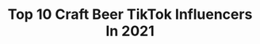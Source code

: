 ---
title: Top 10 Craft Beer TikTok Influencers In 2021
description: >-
  Find top craft beer TikTok influencers in 2021. Most popular hashtags: #craftbeer #fyp #beer #foryoupage.
platform: TikTok
hits: 42
text_top: Analyze the most popular TikTok accounts on inBeat.
text_bottom: Our platform has 42 TikTok influencers like this for you to collaborate.
profiles:
  - username: "laurenkelly224"
    fullname: >-
      LaurenK
    bio: >-
      Working mom. Marketer. Fitness fan. Craft beer and snark.
    location: "United States"
    followers: 3921
    engagement: 1937
    commentsToLikes: 0.132178
    id: ckd0nt6uvh3wf0j23yarpa65b
    verified: false
    hashtags: "#mom, #addamsfamily, #momsoftiktok, #halloween"
  - username: "itomharness"
    fullname: >-
      Tom Harness
    bio: >-
      🇺🇸Army Veteran, Crazy Suit Guy , owner of HDM, &🍺Craft Beer Drinker 🦆#QLMS
    location: "United States"
    followers: 6610
    engagement: 788
    commentsToLikes: 0.074258
    id: ck9nr1yso6kt10j780p9of2f6
    verified: false
    hashtags: "#foryoupage, #coronavirus, #smallgestures, #covid19"
  - username: "joegill88"
    fullname: >-
      Joe Gill
    bio: >-
      40ish Dad - Bostonish Hockey, Football, Music, Star Wars, Craft Beer & Laughter
    location: "United States"
    followers: 8686
    engagement: 1074
    commentsToLikes: 0.059030
    id: ckb9he83h72dr0j231oad3gw8
    verified: false
    hashtags: "#boston, #starwars, #snow, #2020"
  - username: "irishowens"
    fullname: >-
      Mike Owens
    bio: >-
      36/Iowa Happily Married Proud Dad Craft Beer Lover Quarantine Got Me Hooked
    location: "United States"
    followers: 4045
    engagement: 1035
    commentsToLikes: 0.071517
    id: ckacg9nh7ubsh0i784baxqfpm
    verified: false
    hashtags: "#duet, #iowa, #beer, #foryoupage"
  - username: "inkdmomkpg"
    fullname: >-
      inkdmomkpg
    bio: >-
      Ink • Craft Beer • Wife • Mom Sacramento Area📍
    location: "United States"
    followers: 11700
    engagement: 704
    commentsToLikes: 0.025802
    id: ckb9hewue75l10j23buc5tjb7
    verified: false
    hashtags: "#momsoftiktok, #bored, #quarantine, #fyp"
  - username: "4thtap"
    fullname: >-
      4th Tap
    bio: >-
      Austin, TX Brewery Brew.Share.Party.Repeat
    location: "United States"
    followers: 8148
    engagement: 897
    commentsToLikes: 0.033340
    id: ckc7pc0xav1uj0j231huxytz1
    verified: false
    hashtags: "#beer, #fyp, #makesomeonesmile, #craftbeer"
  - username: "marinerbeer"
    fullname: >-
      Mariner Brewing
    bio: >-
      Craft Brewery, Tasting Room & Restaurant in Coquitlam British Columbia, Canada.
    location: "Canada"
    followers: 78000
    engagement: 559
    commentsToLikes: 0.011257
    id: ck9dpisyiw2l10j78mxk7btnu
    verified: false
    hashtags: "#craftbrewery, #craftbeerbc, #bccraftbeer, #craftbeer"
  - username: "luis.valdenstein"
    fullname: >-
      Luis Hernandez V.
    bio: >-
      🐣¡C.E.O. DE LAS BUENAS VIBRAS !✌😌✌ Rey del quesito cheddar 🧀🤴
    location: "Mexico"
    followers: 170800
    engagement: 1150
    commentsToLikes: 0.067541
    id: ckahwm89wrkb20i78fllz3gdn
    verified: false
    hashtags: "#craftbeer, #beer, #cerveza, #lupulo"
  - username: "nevadabrewworks"
    fullname: >-
      NevadaBrewWorks
    bio: >-
      We are brewing for a cause as our daughter, Ariana Rye, has spastic quad CP 21+
    location: "United States"
    followers: 4209
    engagement: 1134
    commentsToLikes: 0.066196
    id: ckb9jgyj5ar4j0j234hzgk30m
    verified: false
    hashtags: "#specialneeds, #vegas, #cp, #foryoupage"
  - username: "talbottsciderco"
    fullname: >-
      talbottsciderco
    bio: >-
      6th Generation Farm in Colorado Hard Cider Apple Juice talbottsciderco.bevv.com
    location: "United States"
    followers: 8214
    engagement: 316
    commentsToLikes: 0.079187
    id: ck8s6cof6jy730j78mhom3083
    verified: false
    hashtags: "#wine, #hardcider, #worklife, #applejuicechallenge"
---